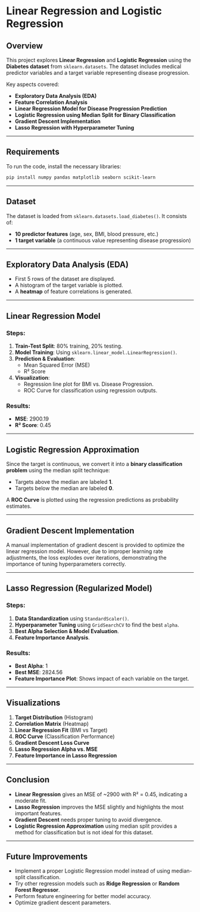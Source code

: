 # Linear Regression and Logistic Regression

## Overview
This project explores **Linear Regression** and **Logistic Regression** using the **Diabetes dataset** from `sklearn.datasets`. The dataset includes medical predictor variables and a target variable representing disease progression. 

Key aspects covered:
- **Exploratory Data Analysis (EDA)**
- **Feature Correlation Analysis**
- **Linear Regression Model for Disease Progression Prediction**
- **Logistic Regression using Median Split for Binary Classification**
- **Gradient Descent Implementation**
- **Lasso Regression with Hyperparameter Tuning**

---

## Requirements
To run the code, install the necessary libraries:

```bash
pip install numpy pandas matplotlib seaborn scikit-learn
```

---

## Dataset
The dataset is loaded from `sklearn.datasets.load_diabetes()`. It consists of:
- **10 predictor features** (age, sex, BMI, blood pressure, etc.)
- **1 target variable** (a continuous value representing disease progression)

---

## Exploratory Data Analysis (EDA)
- First 5 rows of the dataset are displayed.
- A histogram of the target variable is plotted.
- A **heatmap** of feature correlations is generated.

---

## Linear Regression Model
### Steps:
1. **Train-Test Split**: 80% training, 20% testing.
2. **Model Training**: Using `sklearn.linear_model.LinearRegression()`.
3. **Prediction & Evaluation**:
   - Mean Squared Error (MSE)
   - R² Score
4. **Visualization**:
   - Regression line plot for BMI vs. Disease Progression.
   - ROC Curve for classification using regression outputs.

### Results:
- **MSE**: 2900.19
- **R² Score**: 0.45

---

## Logistic Regression Approximation
Since the target is continuous, we convert it into a **binary classification problem** using the median split technique:
- Targets above the median are labeled **1**.
- Targets below the median are labeled **0**.

A **ROC Curve** is plotted using the regression predictions as probability estimates.

---

## Gradient Descent Implementation
A manual implementation of gradient descent is provided to optimize the linear regression model. However, due to improper learning rate adjustments, the loss explodes over iterations, demonstrating the importance of tuning hyperparameters correctly.

---

## Lasso Regression (Regularized Model)
### Steps:
1. **Data Standardization** using `StandardScaler()`.
2. **Hyperparameter Tuning** using `GridSearchCV` to find the best `alpha`.
3. **Best Alpha Selection & Model Evaluation**.
4. **Feature Importance Analysis**.

### Results:
- **Best Alpha**: 1
- **Best MSE**: 2824.56
- **Feature Importance Plot**: Shows impact of each variable on the target.

---

## Visualizations
1. **Target Distribution** (Histogram)
2. **Correlation Matrix** (Heatmap)
3. **Linear Regression Fit** (BMI vs Target)
4. **ROC Curve** (Classification Performance)
5. **Gradient Descent Loss Curve**
6. **Lasso Regression Alpha vs. MSE**
7. **Feature Importance in Lasso Regression**

---

## Conclusion
- **Linear Regression** gives an MSE of ~2900 with R² = 0.45, indicating a moderate fit.
- **Lasso Regression** improves the MSE slightly and highlights the most important features.
- **Gradient Descent** needs proper tuning to avoid divergence.
- **Logistic Regression Approximation** using median split provides a method for classification but is not ideal for this dataset.

---

## Future Improvements
- Implement a proper Logistic Regression model instead of using median-split classification.
- Try other regression models such as **Ridge Regression** or **Random Forest Regressor**.
- Perform feature engineering for better model accuracy.
- Optimize gradient descent parameters.

